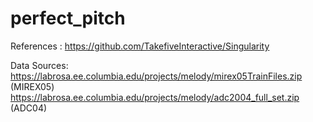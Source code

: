 # perfect_pitch


References : https://github.com/TakefiveInteractive/Singularity

Data Sources: https://labrosa.ee.columbia.edu/projects/melody/mirex05TrainFiles.zip (MIREX05)
              https://labrosa.ee.columbia.edu/projects/melody/adc2004_full_set.zip  (ADC04)
